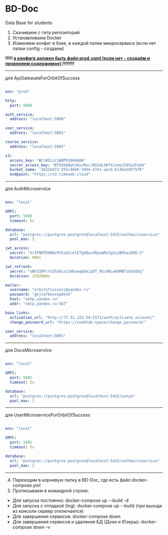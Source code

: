 # BD-Doc
Data Base for students

1. Скачиваем с гита репозиторий 
2. Устанавливаем Docker 
3. Изменяем конфиг в бэке, в каждой папке микросервиса (если нет папки config - создаем)

**!!!!! <ins> в конфиге должен быть файл prod.yaml (если нет - создаём и проверяем содержимое) </ins> !!!!!!!!**

---

для ApiGatewateForOrbitOfSuccess

```YAML

env: "prod"

http:
  port: 8080

auth_service:
  address: "localhost:5000"

user_service:
  address: "localhost:5001"

course_service:
  address: "localhost:5002"

s3:
  access_key: "WCJHZLLC1W0P559H4ABA"
  secret_access_key: "BT55bbBpCn9zvMucJ062dL5KfXitmeJS9SaJFaXA"
  bucket_name: "2b22bd72-555c46b6-3494-47e1-aec6-b13be2d5f5f6"
  endpoint: "https://s3.timeweb.cloud"

```

---

для AuthMicroservice

```YAML

env: "local"

GRPC:
  port: 5000
  timeout: 5s

database:
  url: "postgres://postgres:postgres@localhost:5433/authmicroservice"
  pool_max: 2

jwt_access:
  secret: "Xr1FNOTE98Dz9Y5zGCcelETgX8wcdRpamMvIg1uzB9haiQXD-2"
  duration: 900s

jwt_refresh:
  secret: "sNh31RPctnZhSAis13mhuwqGGmipDT_05c9KLwkOMBTzGUoUEq"
  duration: 2592000s

mailer:
  username: "orbitofsuccess@yandex.ru"
  password: "gkjtafkkxxxpbkvk"
  host: "smtp.yandex.ru"
  addr: "smtp.yandex.ru:587"

base_links:
  activation_url: "http://77.51.223.54:5173/auth/activate_account/"
  change_password_url: "https://cookhub.space/change_password/"

user_service:
  address: "localhost:5001"

```

---

для DocsMicroservice

```YAML

env: "local"

GRPC:
  port: 5001
  timeout: 5s

database:
  url: "postgres://postgres:postgres@localhost:5432/Lenya"
  pool_max: 2

```

---

для UserMicroserviceForOrbitOfSuccess

```YAML

env: "local"

GRPC:
  port: 5001
  timeout: 5s

database:
  url: "postgres://postgres:postgres@localhost:5433/authmicroservice"
  pool_max: 2

```

---

4. Переходим в корневую папку в BD-Doc, где есть файл docker-compose.yml
5. Прописываем в командной строке:
* Для запуска постоянно: docker-compose up --build -d
* Для запуска с отладкой (log): docker-compose up --build (при выходе из консоли сервер отключается)
* Для завершения сервисов: docker-compose down
* Для завершения сервисов и удаления БД (Доки и Юзеры): docker-compose down -v

